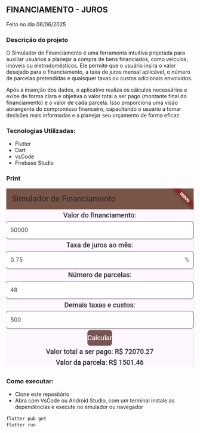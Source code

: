 ## FINANCIAMENTO - JUROS
Feito no dia 06/06/2025
### Descrição do projeto
O Simulador de Financiamento é uma ferramenta intuitiva projetada para auxiliar usuários a planejar a compra de bens financiados, como veículos, imóveis ou eletrodomésticos. Ele permite que o usuário insira o valor desejado para o financiamento, a taxa de juros mensal aplicável, o número de parcelas pretendidas e quaisquer taxas ou custos adicionais envolvidos.

Após a inserção dos dados, o aplicativo realiza os cálculos necessários e exibe de forma clara e objetiva o valor total a ser pago (montante final do financiamento) e o valor de cada parcela. Isso proporciona uma visão abrangente do compromisso financeiro, capacitando o usuário a tomar decisões mais informadas e a planejar seu orçamento de forma eficaz.

### Tecnologias Utilizadas:
- Flutter
- Dart
- vsCode
- Firebase Studio

### Print
![Financ 0](finan.png)


### Como executar: 
- Clone este repositório
- Abra com VsCode ou Android Studio, com um terminal instale as dependências e execute no emulador ou navegador
```bash
flutter pub get
flutter run
```

